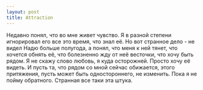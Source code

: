 ```yaml
--- 
layout: post
title: Attraction
---
```

Недавно понял, что во мне живет чувство. Я в разной степени игнорировал его все это время, что знал её. Но вот странное дело - не видел Надю больше полугода, а понял, что меня к ней тянет, что хочется обнять её, что болезненно жду от неё весточки, что хочу быть рядом. Я не скажу слово любовь, я куда осторожней. Просто хочу её видеть. И пусть та, что рядом со мной сейчас обижается, этого притяжения, пусть может быть одностороннего, не изменить. Пока я не пойму обратного. Странная все таки эта штука.
